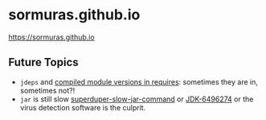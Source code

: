 # sormuras.github.io

https://sormuras.github.io

## Future Topics

- `jdeps` and [compiled module versions in requires](https://github.com/sormuras/sandbox/tree/master/java-compiled-versions): sometimes they are in, sometimes not?!
- `jar` is still slow [superduper-slow-jar-command](https://blogs.oracle.com/corejavatechtips/superduper-slow-jar-command) or [JDK-6496274](https://bugs.openjdk.java.net/browse/JDK-6496274) or the virus detection software is the culprit.
